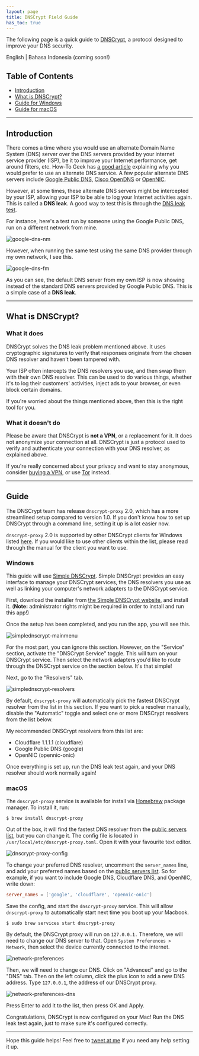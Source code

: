 ```yaml
---
layout: page
title: DNSCrypt Field Guide
has_toc: true
---
```


The following page is a quick guide to [DNSCrypt](https://dnscrypt.org/), a protocol designed to improve your DNS security.

English &#124; Bahasa Indonesia (coming soon!)

## Table of Contents

- [Introduction](#introduction)
- [What is DNSCrypt?](#what-is-dnscrypt)
- [Guide for Windows](#guide-for-windows)
- [Guide for macOS](#guide-for-macos)

---

## Introduction

There comes a time where you would use an alternate Domain Name System (DNS) server over the DNS servers provided by your internet service provider (ISP), be it to improve your Internet performance, get around filters, etc. How-To Geek has [a good article](http://www.howtogeek.com/167239/7-reasons-to-use-a-third-party-dns-service/) explaining why you would prefer to use an alternate DNS service. A few popular alternate DNS servers include [Google Public DNS](https://developers.google.com/speed/public-dns/), [Cisco OpenDNS](https://www.opendns.com/) or [OpenNIC](https://www.opennicproject.org/).

However, at some times, these alternate DNS servers might be intercepted by your ISP, allowing your ISP to be able to log your Internet activities again. This is called a **DNS leak**. A good way to test this is through the [DNS leak test](https://dnsleaktest.com/).

For instance, here's a test run by someone using the Google Public DNS, run on a different network from mine.

![google-dns-nm](./2mga42Z.png)

However, when running the same test using the same DNS provider through my own network, I see this.

![google-dns-fm](./457lm9x.png)

As you can see, the default DNS server from my own ISP is now showing instead of the standard DNS servers provided by Google Public DNS. This is a simple case of a **DNS leak**.

---

## What is DNSCrypt?

### What it does

DNSCrypt solves the DNS leak problem mentioned above. It uses cryptographic signatures to verify that responses originate from the chosen DNS resolver and haven't been tampered with.

Your ISP often intercepts the DNS resolvers you use, and then swap them with their own DNS resolver. This can be used to do various things, whether it's to log their customers' activities, inject ads to your browser, or even block certain domains.

If you're worried about the things mentioned above, then this is the right tool for you.

### What it doesn't do

Please be aware that DNSCrypt is **not a VPN**, or a replacement for it. It does not anonymize your connection at all. DNSCrypt is just a protocol used to verify and authenticate your connection with your DNS resolver, as explained above.

If you're really concerned about your privacy and want to stay anonymous, consider [buying a VPN](https://www.privateinternetaccess.com/), or use [Tor](https://www.torproject.org/) instead.

---

## Guide

The DNSCrypt team has release `dnscrypt-proxy` 2.0, which has a more streamlined setup compared to version 1.0. If you don't know how to set up DNSCrypt through a command line, setting it up is a lot easier now.

`dnscrypt-proxy` 2.0 is supported by other DNSCrypt clients for Windows listed [here](https://dnscrypt.info/implementations). If you would like to use other clients within the list, please read through the manual for the client you want to use.

### Windows

This guide will use [Simple DNSCrypt](https://simplednscrypt.org/). Simple DNSCrypt provides an easy interface to manage your DNSCrypt services, the DNS resolvers you use as well as linking your computer's network adapters to the DNSCrypt service.

First, download the installer from [the Simple DNSCrypt website](https://simplednscrypt.org/), and install it. (**Note:** administrator rights might be required in order to install and run this app!)

Once the setup has been completed, and you run the app, you will see this.

![simplednscrypt-mainmenu](./simplednscrypt-mainmenu.png)

For the most part, you can ignore this section. However, on the "Service" section, activate the "DNSCrypt Service" toggle. This will turn on your DNSCrypt service. Then select the network adapters you'd like to route through the DNSCrypt service on the section below. It's that simple!

Next, go to the "Resolvers" tab.

![simplednscrypt-resolvers](./simplednscrypt-resolvers.png)

By default, `dnscrypt-proxy` will automatically pick the fastest DNSCrypt resolver from the list in this section. If you want to pick a resolver manually, disable the "Automatic" toggle and select one or more DNSCrypt resolvers from the list below.

My recommended DNSCrypt resolvers from this list are:

- Cloudflare 1.1.1.1 (cloudflare)
- Google Public DNS (google)
- OpenNIC (opennic-onic)

Once everything is set up, run the DNS leak test again, and your DNS resolver should work normally again!

### macOS

The `dnscrypt-proxy` service is available for install via [Homebrew](https://brew.sh/) package manager. To install it, run:

```sh-session
$ brew install dnscrypt-proxy
```

Out of the box, it will find the fastest DNS resolver from the [public servers list](https://dnscrypt.info/public-servers), but you can change it. The config file is located in `/usr/local/etc/dnscrypt-proxy.toml`. Open it with your favourite text editor.

![dnscrypt-proxy-config](./dnscrypt-proxy-config.png)

To change your preferred DNS resolver, uncomment the `server_names` line, and add your preferred names based on the [public servers list](https://dnscrypt.info/public-servers). So for example, if you want to include Google DNS, Cloudflare DNS, and OpenNIC, write down:

```toml
server_names = ['google', 'cloudflare', 'opennic-onic']
```

Save the config, and start the `dnscrypt-proxy` service. This will allow `dnscrypt-proxy` to automatically start next time you boot up your Macbook.

```sh-session
$ sudo brew services start dnscrypt-proxy
```

By default, the DNSCrypt proxy will run on `127.0.0.1.` Therefore, we will need to change our DNS server to that. Open `System Preferences > Network`, then select the device currently connected to the internet.

![network-preferences](./network-preferences.png)

Then, we will need to change our DNS. Click on "Advanced" and go to the "DNS" tab. Then on the left column, click the plus icon to add a new DNS address. Type `127.0.0.1`, the address of our DNSCrypt proxy.

![network-preferences-dns](./network-preferences-dns.png)

Press Enter to add it to the list, then press OK and Apply.

Congratulations, DNSCrypt is now configured on your Mac! Run the DNS leak test again, just to make sure it's configured correctly.

---

Hope this guide helps! Feel free to [tweet at me](https://twitter.com/resir014) if you need any help setting it up.
